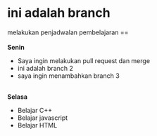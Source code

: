 # ini adalah branch
melakukan penjadwalan pembelajaran
==<br><br>
  **Senin**
* Saya ingin melakukan pull request dan merge
* ini adalah branch 2
* saya ingin menambahkan branch 3<br><br>

**Selasa**
* Belajar C++
* Belajar javascript
* Belajar HTML


